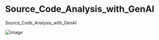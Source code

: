 # Source_Code_Analysis_with_GenAI
Source_Code_Analysis_with_GenAI


![image](https://github.com/Praveenku32k/Source_Code_Analysis_with_GenAI/assets/68581081/50210ac9-f2cd-48fd-8541-b3f0b1cfc534)
